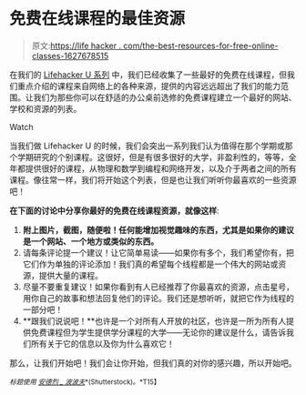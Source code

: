 # 免费在线课程的最佳资源

> 原文:[https://life hacker . com/the-best-resources-for-free-online-classes-1627678515](https://lifehacker.com/the-best-resources-for-free-online-classes-1627678515)

在我们的 [Lifehacker U 系列](http://lifehacker.com/lifehacker-u) 中，我们已经收集了一些最好的免费在线课程，但我们重点介绍的课程来自网络上的各种来源，提供的内容远远超出了我们的能力范围。让我们为那些你可以在舒适的办公桌前选修的免费课程建立一个最好的网站、学校和资源的列表。

Watch

当我们做 Lifehacker U 的时候，我们会突出一系列我们认为值得在那个学期或那个学期研究的个别课程。这很好，但是有很多很好的大学，非盈利性的，等等，全年都提供很好的课程，从物理和数学到编程和网络开发，以及介于两者之间的所有课程。像往常一样，我们将开始这个列表，但是也让我们听听你最喜欢的一些资源吧！

**在下面的讨论中分享你最好的免费在线课程资源，就像这样**:

1.  **附上图片，截图，随便啦！任何能增加视觉趣味的东西，尤其是如果你的建议是一个网站、一个地方或类似的东西。**
2.  请每条评论提一个建议！让它简单易读——如果你有多个，我们希望你有，把它们作为单独的评论添加！我们真的希望每个线程都是一个伟大的网站或资源，提供大量的课程。
3.  尽量不要重复建议！如果你看到有人已经推荐了你最喜欢的资源，点击星号，用你自己的故事和想法回复他们的评论。我们还是想听听，就把它作为线程的一部分吧！
4.  **跟我们说说吧！**也许是一个对所有人开放的社区，也许是一所为所有人提供免费课程但为学生提供学分课程的大学——无论你的建议是什么，请告诉我们所有关于它的信息以及你为什么喜欢它！

那么，让我们开始吧！我们会让你开始，但我们真的对你的感兴趣，所以开始吧。

<small>*标题使用*</small> [<small>*安德烈 _ 波波夫*</small>](http://www.shutterstock.com/pic.mhtml?id=204407071&src=id)<small>*(Shutterstock)。*T15】</small>